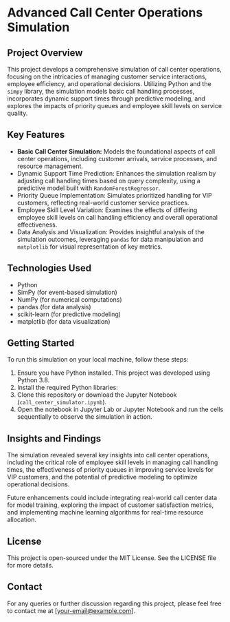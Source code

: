 # Advanced Call Center Operations Simulation

## Project Overview
This project develops a comprehensive simulation of call center operations, focusing on the intricacies of managing customer service interactions, employee efficiency, and operational decisions. Utilizing Python and the `simpy` library, the simulation models basic call handling processes, incorporates dynamic support times through predictive modeling, and explores the impacts of priority queues and employee skill levels on service quality.

## Key Features
- **Basic Call Center Simulation:** Models the foundational aspects of call center operations, including customer arrivals, service processes, and resource management.
- Dynamic Support Time Prediction: Enhances the simulation realism by adjusting call handling times based on query complexity, using a predictive model built with `RandomForestRegressor`.
- Priority Queue Implementation: Simulates prioritized handling for VIP customers, reflecting real-world customer service practices.
- Employee Skill Level Variation: Examines the effects of differing employee skill levels on call handling efficiency and overall operational effectiveness.
- Data Analysis and Visualization: Provides insightful analysis of the simulation outcomes, leveraging `pandas` for data manipulation and `matplotlib` for visual representation of key metrics.

## Technologies Used
- Python
- SimPy (for event-based simulation)
- NumPy (for numerical computations)
- pandas (for data analysis)
- scikit-learn (for predictive modeling)
- matplotlib (for data visualization)

## Getting Started
To run this simulation on your local machine, follow these steps:

1. Ensure you have Python installed. This project was developed using Python 3.8.
2. Install the required Python libraries:
3. Clone this repository or download the Jupyter Notebook (`call_center_simulator.ipynb`).
4. Open the notebook in Jupyter Lab or Jupyter Notebook and run the cells sequentially to observe the simulation in action.

## Insights and Findings
The simulation revealed several key insights into call center operations, including the critical role of employee skill levels in managing call handling times, the effectiveness of priority queues in improving service levels for VIP customers, and the potential of predictive modeling to optimize operational decisions.

Future enhancements could include integrating real-world call center data for model training, exploring the impact of customer satisfaction metrics, and implementing machine learning algorithms for real-time resource allocation.

## License
This project is open-sourced under the MIT License. See the LICENSE file for more details.

## Contact
For any queries or further discussion regarding this project, please feel free to contact me at [your-email@example.com].

